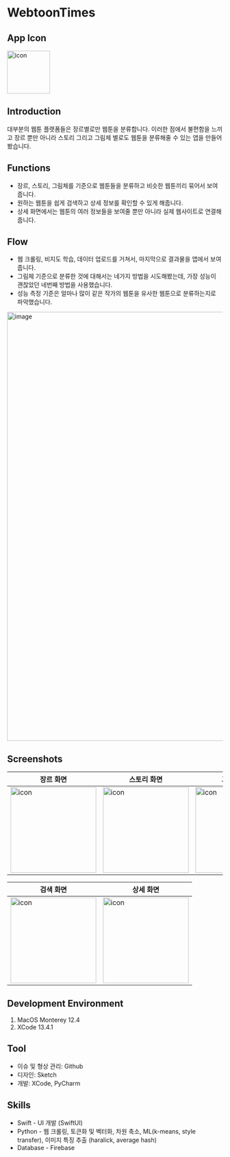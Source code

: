 # WebtoonTimes

## App Icon
<img width="100" alt="icon" src="https://user-images.githubusercontent.com/72330884/188558998-f170b4b2-da49-4a21-ace1-315b9b58b569.png">

## Introduction
대부분의 웹툰 플랫폼들은 장르별로만 웹툰을 분류합니다. 이러한 점에서 불편함을 느끼고 장르 뿐만 아니라 스토리 그리고 그림체 별로도 웹툰을 분류해줄 수 있는 앱을 만들어봤습니다.

## Functions
- 장르, 스토리, 그림체를 기준으로 웹툰들을 분류하고 비슷한 웹툰끼리 묶어서 보여줍니다.
- 원하는 웹툰을 쉽게 검색하고 상세 정보를 확인할 수 있게 해줍니다.
- 상세 화면에서는 웹툰의 여러 정보들을 보여줄 뿐만 아니라 실제 웹사이트로 연결해줍니다.

## Flow
- 웹 크롤링, 비지도 학습, 데이터 업로드를 거쳐서, 마지막으로 결과물을 앱에서 보여줍니다.
- 그림체 기준으로 분류한 것에 대해서는 네가지 방법을 시도해봤는데, 가장 성능이 괜찮았던 네번째 방법을 사용했습니다.
- 성능 측정 기준은 얼마나 많이 같은 작가의 웹툰을 유사한 웹툰으로 분류하는지로 파악했습니다.
<img width="1000" alt="image" src="https://user-images.githubusercontent.com/72330884/220370517-ddef240f-d5ef-461c-bf24-b5fc25e7780c.png">

## Screenshots
|장르 화면|스토리 화면|그림체 화면|
|---|---|---|
|<img width="200" alt="icon" src="https://user-images.githubusercontent.com/72330884/188559778-f75b1c65-fc8d-4ff6-a0ac-26f1183d0949.gif">|<img width="200" alt="icon" src="https://user-images.githubusercontent.com/72330884/188559935-33919ea7-a4b2-40ad-9420-c0d028814673.gif">|<img width="200" alt="icon" src="https://user-images.githubusercontent.com/72330884/188560096-31fe1b43-f595-4fa5-a723-ae0a4b03b6b7.gif">|

|검색 화면|상세 화면|
|---|---|
|<img width="200" alt="icon" src="https://user-images.githubusercontent.com/72330884/188561779-cf093442-51d1-40f7-a07d-35e1e985d83e.gif">|<img width="200" alt="icon" src="https://user-images.githubusercontent.com/72330884/188561968-915c6a21-9a66-4e3d-8354-61ce602d93bf.gif">|

## Development Environment
1. MacOS Monterey 12.4
2. XCode 13.4.1

## Tool
- 이슈 및 형상 관리: Github
- 디자인: Sketch
- 개발: XCode, PyCharm

## Skills
- Swift - UI 개발 (SwiftUI)   
- Python - 웹 크롤링, 토큰화 및 벡터화, 차원 축소, ML(k-means, style transfer), 이미지 특징 추출 (haralick, average hash)    
- Database - Firebase   
